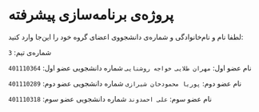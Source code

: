 # پروژه‌ی برنامه‌سازی پیشرفته
لطفا نام و نام‌خانوادگی و شماره‌ی دانشجووی اعضای گروه خود را این‌جا وارد کنید:

شماره‌ی تیم: `3`

نام عضو اول: `مهران طلایی خواجه روشنایی`
شماره دانشجویی عضو اول: `401110364`

نام عضو دوم: `پوریا محمودخان شیرازی`
شماره دانشجویی عضو دوم: `401110289`

نام عضو سوم: `علی احمدوند`
شماره دانشجویی عضو سوم: `401110318`
